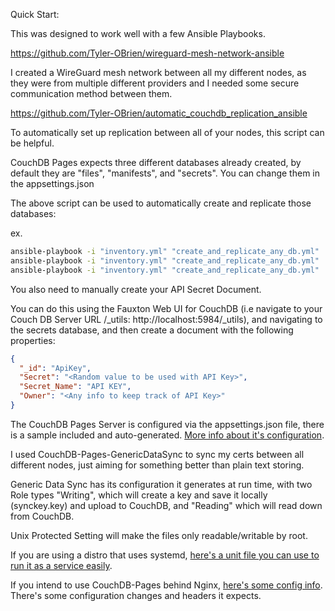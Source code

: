 Quick Start:

This was designed to work well with a few Ansible Playbooks.

https://github.com/Tyler-OBrien/wireguard-mesh-network-ansible

I created a WireGuard mesh network between all my different nodes, as they were from multiple different providers and I needed some secure communication method between them.

https://github.com/Tyler-OBrien/automatic_couchdb_replication_ansible

To automatically set up replication between all of your nodes, this script can be helpful.

CouchDB Pages expects three different databases already created, by default they are "files", "manifests", and "secrets". You can change them in the appsettings.json

The above script can be used to automatically create and replicate those databases:

ex.
```bash
ansible-playbook -i "inventory.yml" "create_and_replicate_any_db.yml"  -e "database_name=files"
ansible-playbook -i "inventory.yml" "create_and_replicate_any_db.yml"  -e "database_name=manifests"
ansible-playbook -i "inventory.yml" "create_and_replicate_any_db.yml"  -e "database_name=secrets"
```
You also need to manually create your API Secret Document.

You can do this using the Fauxton Web UI for CouchDB (i.e navigate to your Couch DB Server URL /_utils: http://localhost:5984/_utils), and navigating to the secrets database, and then create a document with the following properties:
```json
{
  "_id": "ApiKey",
  "Secret": "<Random value to be used with API Key>",
  "Secret_Name": "API KEY",
  "Owner": "<Any info to keep track of API Key>"
}
```
The CouchDB Pages Server is configured via the appsettings.json file, there is a sample included and auto-generated. [More info about it's configuration](../CouchDB-Pages-Server/readme.md).

I used CouchDB-Pages-GenericDataSync to sync my certs between all different nodes, just aiming for something better than plain text storing. 

Generic Data Sync has its configuration it generates at run time, with two Role types "Writing", which will create a key and save it locally  (synckey.key) and upload to CouchDB, and "Reading" which will read down from CouchDB. 

Unix Protected Setting will make the files only readable/writable by root.

If you are using a distro that uses systemd, [here's a unit file you can use to run it as a service easily](systemd-setup.md).


If you intend to use CouchDB-Pages behind Nginx, [here's some config info](nginx.md). There's some configuration changes and headers it expects.
